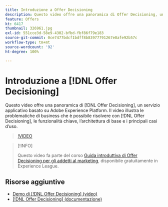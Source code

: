 ```yaml
---
title: Introduzione a Offer Decisioning
description: Questo video offre una panoramica di Offer Decisioning, un servizio applicativo basato su Adobe Experience Platform.
feature: Offers
kt: 6417
thumbnail: 326961.jpg
exl-id: 551cce3d-58e9-4302-bfbd-fbf86f79e183
source-git-commit: 0ce7477bdcf1bdff8b83977791267e8afe92b57c
workflow-type: tm+mt
source-wordcount: '92'
ht-degree: 100%

---
```


# Introduzione a [!DNL Offer Decisioning]

Questo video offre una panoramica di [!DNL Offer Decisioning], un servizio applicativo basato su Adobe Experience Platform. Il video illustra le problematiche di business che è possibile risolvere con [!DNL Offer Decisioning], le funzionalità chiave, l’architettura di base e i principali casi d’uso.


>[!VIDEO](https://video.tv.adobe.com/v/326961?quality=12&learn=on)

>[!INFO]
>
> Questo video fa parte del corso [Guida introduttiva di Offer Decisioning per gli addetti al marketing](https://experienceleague.adobe.com/?recommended=ExperiencePlatform-U-1-2020.1.offerdecisioning), disponibile gratuitamente in Experience League.

## Risorse aggiuntive

* [Demo di [!DNL Offer Decisioning] (video)](demo-of-offer-decisioning.md)
* [[!DNL Offer Decisioning] (documentazione)](https://experienceleague.adobe.com/docs/offer-decisioning/using/get-started/starting-offer-decisioning.html?lang=it)
